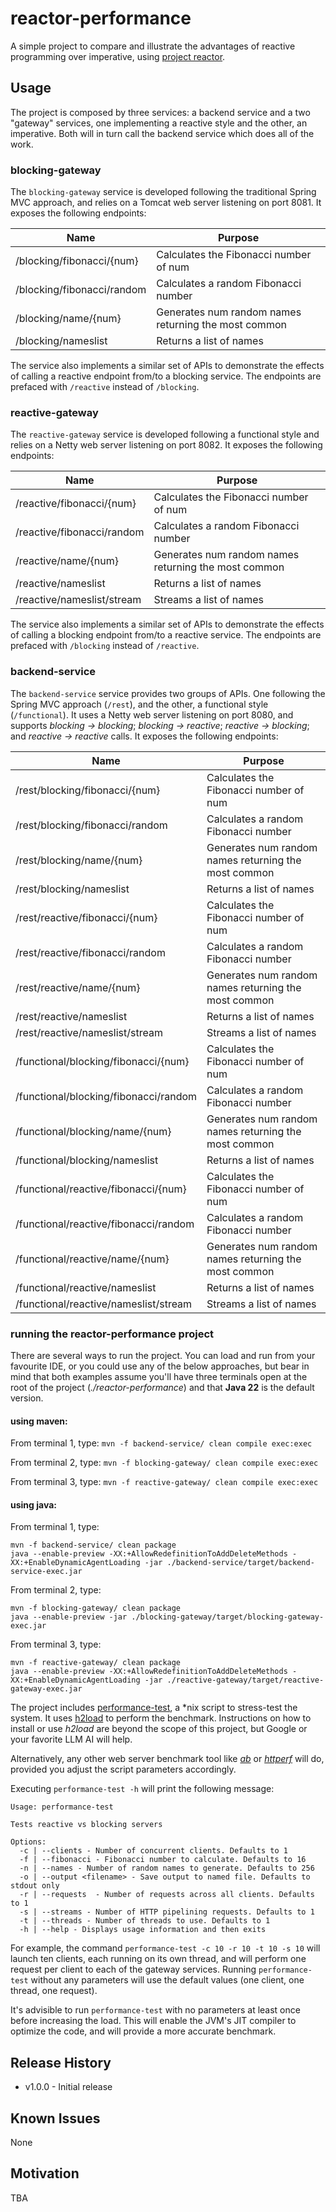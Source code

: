 # reactor-performance
A simple project to compare and illustrate the advantages of reactive programming over imperative, using [project reactor](https://projectreactor.io/).

## Usage
The project is composed by three services: a backend service and a two "gateway" services, one implementing a reactive style and the other, an imperative. Both will in turn call the backend service which does all of the work.

### blocking-gateway
The `blocking-gateway` service is developed following the traditional Spring MVC approach, and relies on a Tomcat web server listening on port 8081. It exposes the following endpoints:

| Name                       | Purpose                                              |
|----------------------------|------------------------------------------------------|
| /blocking/fibonacci/{num}  | Calculates the Fibonacci number of num               |
| /blocking/fibonacci/random | Calculates a random Fibonacci number                 |
| /blocking/name/{num}       | Generates num random names returning the most common |
| /blocking/nameslist        | Returns a list of names                              |

The service also implements a similar set of APIs to demonstrate the effects of calling a reactive endpoint from/to a blocking service. The endpoints are prefaced with `/reactive` instead of `/blocking`.

### reactive-gateway
The `reactive-gateway` service is developed following a functional style and relies on a Netty web server listening on port 8082. It exposes the following endpoints:

| Name                       | Purpose                                              |
|----------------------------|------------------------------------------------------|
| /reactive/fibonacci/{num}  | Calculates the Fibonacci number of num               |
| /reactive/fibonacci/random | Calculates a random Fibonacci number                 |
| /reactive/name/{num}       | Generates num random names returning the most common |
| /reactive/nameslist        | Returns a list of names                              |
| /reactive/nameslist/stream | Streams a list of names                              |

The service also implements a similar set of APIs to demonstrate the effects of calling a blocking endpoint from/to a reactive service. The endpoints are prefaced with `/blocking` instead of `/reactive`.

### backend-service
The `backend-service` service provides two groups of APIs. One following the Spring MVC approach (`/rest`), and the other, a functional style (`/functional`). It uses a Netty web server listening on port 8080, and supports _blocking → blocking_; _blocking → reactive_; _reactive → blocking_; and _reactive → reactive_ calls. It exposes the following endpoints:

| Name                                  | Purpose                                              |
|---------------------------------------|------------------------------------------------------|
| /rest/blocking/fibonacci/{num}        | Calculates the Fibonacci number of num               |
| /rest/blocking/fibonacci/random       | Calculates a random Fibonacci number                 |
| /rest/blocking/name/{num}             | Generates num random names returning the most common |
| /rest/blocking/nameslist              | Returns a list of names                              |
| /rest/reactive/fibonacci/{num}        | Calculates the Fibonacci number of num               |
| /rest/reactive/fibonacci/random       | Calculates a random Fibonacci number                 |
| /rest/reactive/name/{num}             | Generates num random names returning the most common |
| /rest/reactive/nameslist              | Returns a list of names                              |
| /rest/reactive/nameslist/stream       | Streams a list of names                              |
| /functional/blocking/fibonacci/{num}  | Calculates the Fibonacci number of num               |
| /functional/blocking/fibonacci/random | Calculates a random Fibonacci number                 |
| /functional/blocking/name/{num}       | Generates num random names returning the most common |
| /functional/blocking/nameslist        | Returns a list of names                              |
| /functional/reactive/fibonacci/{num}  | Calculates the Fibonacci number of num               |
| /functional/reactive/fibonacci/random | Calculates a random Fibonacci number                 |
| /functional/reactive/name/{num}       | Generates num random names returning the most common |
| /functional/reactive/nameslist        | Returns a list of names                              |
| /functional/reactive/nameslist/stream | Streams a list of names                              |

### running the reactor-performance project
There are several ways to run the project. You can load and run from your favourite IDE, or you could use any of the below approaches, but bear in mind that both examples assume you'll have three terminals open at the root of the project (_./reactor-performance_) and that **Java 22** is the default version.

#### using maven:

From terminal 1, type: `mvn -f backend-service/ clean compile exec:exec`

From terminal 2, type: `mvn -f blocking-gateway/ clean compile exec:exec`

From terminal 3, type: `mvn -f reactive-gateway/ clean compile exec:exec`

#### using java:
From terminal 1, type:
```
mvn -f backend-service/ clean package
java --enable-preview -XX:+AllowRedefinitionToAddDeleteMethods -XX:+EnableDynamicAgentLoading -jar ./backend-service/target/backend-service-exec.jar
```
From terminal 2, type:
```
mvn -f blocking-gateway/ clean package
java --enable-preview -jar ./blocking-gateway/target/blocking-gateway-exec.jar
```
From terminal 3, type:
```
mvn -f reactive-gateway/ clean package
java --enable-preview -XX:+AllowRedefinitionToAddDeleteMethods -XX:+EnableDynamicAgentLoading -jar ./reactive-gateway/target/reactive-gateway-exec.jar
```
The project includes [performance-test](./performance-test), a *nix script to stress-test the system. It uses [h2load](https://nghttp2.org/documentation/h2load-howto.html) to perform the benchmark. Instructions on how to install or use _h2load_ are beyond the scope of this project, but Google or your favorite LLM AI will help.

Alternatively, any other web server benchmark tool like [_ab_](https://httpd.apache.org/docs/2.4/programs/ab.html) or [_httperf_](https://github.com/httperf/httperf) will do, provided you adjust the script parameters accordingly.

Executing `performance-test -h` will print the following message:
```
Usage: performance-test

Tests reactive vs blocking servers

Options:
  -c | --clients - Number of concurrent clients. Defaults to 1
  -f | --fibonacci - Fibonacci number to calculate. Defaults to 16
  -n | --names - Number of random names to generate. Defaults to 256
  -o | --output <filename> - Save output to named file. Defaults to stdout only
  -r | --requests  - Number of requests across all clients. Defaults to 1
  -s | --streams - Number of HTTP pipelining requests. Defaults to 1
  -t | --threads - Number of threads to use. Defaults to 1
  -h | --help - Displays usage information and then exits
```
For example, the command `performance-test -c 10 -r 10 -t 10 -s 10` will launch ten clients, each running on its own thread, and will perform one request per client to each of the gateway services. Running `performance-test` without any parameters will use the default values (one client, one thread, one request).

It's advisible to run `performance-test` with no parameters at least once before increasing the load. This will enable the JVM's JIT compiler to optimize the code, and will provide a more accurate benchmark.

## Release History
* v1.0.0 - Initial release

## Known Issues
None

## Motivation
TBA
